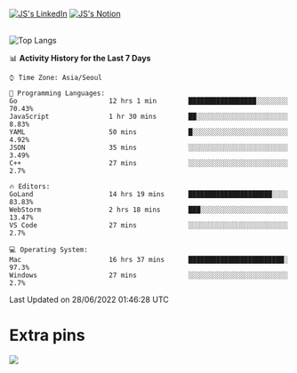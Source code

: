
[![JS's LinkedIn](https://img.shields.io/badge/LinkedIn-blue?style=for-the-badge&logo=linkedin)](https://www.linkedin.com/in/jaeseung-lee-5a2a32139/) 
[![JS's Notion](https://img.shields.io/badge/Notion-black?style=for-the-badge&logo=notion)](https://bit.ly/ljswiki1) <br><br>
<!-- ![JS's GitHub stats](https://github-readme-stats-lemon-five.vercel.app/api?username=tkxkd0159&hide=contribs,prs,stars,issues&show_icons=true&theme=react&include_all_commits=true)   -->
![Top Langs](https://github-readme-stats-lemon-five.vercel.app/api/top-langs/?username=tkxkd0159&layout=compact&hide=jupyter%20notebook,scss,html,css&langs_count=10)  


<!--START_SECTION:waka-->
📊 **Activity History for the Last 7 Days** 

```text
⌚︎ Time Zone: Asia/Seoul

💬 Programming Languages: 
Go                       12 hrs 1 min        █████████████████░░░░░░░░   70.43% 
JavaScript               1 hr 30 mins        ██░░░░░░░░░░░░░░░░░░░░░░░   8.83% 
YAML                     50 mins             █░░░░░░░░░░░░░░░░░░░░░░░░   4.92% 
JSON                     35 mins             ░░░░░░░░░░░░░░░░░░░░░░░░░   3.49% 
C++                      27 mins             ░░░░░░░░░░░░░░░░░░░░░░░░░   2.7%

🔥 Editors: 
GoLand                   14 hrs 19 mins      █████████████████████░░░░   83.83% 
WebStorm                 2 hrs 18 mins       ███░░░░░░░░░░░░░░░░░░░░░░   13.47% 
VS Code                  27 mins             ░░░░░░░░░░░░░░░░░░░░░░░░░   2.7%

💻 Operating System: 
Mac                      16 hrs 37 mins      ████████████████████████░   97.3% 
Windows                  27 mins             ░░░░░░░░░░░░░░░░░░░░░░░░░   2.7%

```


 Last Updated on 28/06/2022 01:46:28 UTC
<!--END_SECTION:waka-->

# Extra pins
<!-- <a href="https://github.com/tkxkd0159/go-chain">
  <img align="center" src="https://github-readme-stats-lemon-five.vercel.app/api/pin/?username=tkxkd0159&repo=go-chain&theme=react" />
</a> -->
<a href="https://github.com/tkxkd0159/dsalgo">
  <img align="center" src="https://github-readme-stats-lemon-five.vercel.app/api/pin/?username=tkxkd0159&repo=dsalgo&theme=react" />
</a>

<!---
- 🔭 I’m currently working on ...
- 🌱 I’m currently learning blockchain and distributed network
- 👯 I’m looking to collaborate on ...
- 🤔 I’m looking for help with ...
- 💬 Ask me about ...
- 📫 How to reach me: ...
- 😄 Pronouns: ...
- ⚡ Fun fact: ...
-->
